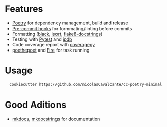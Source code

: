 # Features
- [Poetry] for dependency management, build and release
- [Pre-commit hooks] for formmating/linting before commits
- Formatting ([black], [isort], [flake8-docstrings])
- Testing with [Pytest] and [ipdb]
- Code coverage report with [coveragepy]
- [poethepoet] and [Fire] for task running

# Usage
```bash
  cookiecutter https://github.com/nicolasCavalcante/cc-poetry-minimal
```

# Good Aditions

- [mkdocs], [mkdocstrings] for documentation


[poetry]: https://python-poetry.org/
[poethepoet]: https://github.com/nat-n/poethepoet
[pytest]: https://pytest.org
[ipdb]: https://github.com/gotcha/ipdb
[coveragepy]: https://coverage.readthedocs.io/en/6.4/
[black]: https://github.com/psf/black
[isort]: https://github.com/PyCQA/isort
[mkdocs]: https://www.mkdocs.org
[mkdocstrings]: https://mkdocstrings.github.io/
[flake8-docstrings]: https://pypi.org/project/flake8-docstrings/
[Fire]: https://github.com/google/python-fire
[Pre-commit hooks]: https://pre-commit.com/
